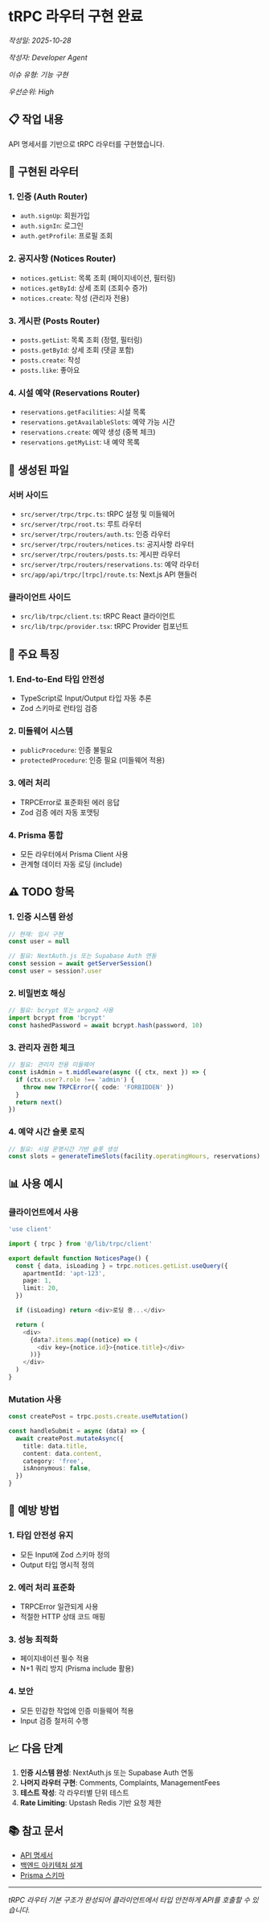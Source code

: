 # tRPC 라우터 구현 완료

*작성일: 2025-10-28*

*작성자: Developer Agent*

*이슈 유형: 기능 구현*

*우선순위: High*

## 📋 작업 내용

API 명세서를 기반으로 tRPC 라우터를 구현했습니다.

## 🔧 구현된 라우터

### 1. 인증 (Auth Router)
- `auth.signUp`: 회원가입
- `auth.signIn`: 로그인
- `auth.getProfile`: 프로필 조회

### 2. 공지사항 (Notices Router)
- `notices.getList`: 목록 조회 (페이지네이션, 필터링)
- `notices.getById`: 상세 조회 (조회수 증가)
- `notices.create`: 작성 (관리자 전용)

### 3. 게시판 (Posts Router)
- `posts.getList`: 목록 조회 (정렬, 필터링)
- `posts.getById`: 상세 조회 (댓글 포함)
- `posts.create`: 작성
- `posts.like`: 좋아요

### 4. 시설 예약 (Reservations Router)
- `reservations.getFacilities`: 시설 목록
- `reservations.getAvailableSlots`: 예약 가능 시간
- `reservations.create`: 예약 생성 (중복 체크)
- `reservations.getMyList`: 내 예약 목록

## 📁 생성된 파일

### 서버 사이드
- `src/server/trpc/trpc.ts`: tRPC 설정 및 미들웨어
- `src/server/trpc/root.ts`: 루트 라우터
- `src/server/trpc/routers/auth.ts`: 인증 라우터
- `src/server/trpc/routers/notices.ts`: 공지사항 라우터
- `src/server/trpc/routers/posts.ts`: 게시판 라우터
- `src/server/trpc/routers/reservations.ts`: 예약 라우터
- `src/app/api/trpc/[trpc]/route.ts`: Next.js API 핸들러

### 클라이언트 사이드
- `src/lib/trpc/client.ts`: tRPC React 클라이언트
- `src/lib/trpc/provider.tsx`: tRPC Provider 컴포넌트

## 🎯 주요 특징

### 1. End-to-End 타입 안전성
- TypeScript로 Input/Output 타입 자동 추론
- Zod 스키마로 런타임 검증

### 2. 미들웨어 시스템
- `publicProcedure`: 인증 불필요
- `protectedProcedure`: 인증 필요 (미들웨어 적용)

### 3. 에러 처리
- TRPCError로 표준화된 에러 응답
- Zod 검증 에러 자동 포맷팅

### 4. Prisma 통합
- 모든 라우터에서 Prisma Client 사용
- 관계형 데이터 자동 로딩 (include)

## ⚠️ TODO 항목

### 1. 인증 시스템 완성
```typescript
// 현재: 임시 구현
const user = null

// 필요: NextAuth.js 또는 Supabase Auth 연동
const session = await getServerSession()
const user = session?.user
```

### 2. 비밀번호 해싱
```typescript
// 필요: bcrypt 또는 argon2 사용
import bcrypt from 'bcrypt'
const hashedPassword = await bcrypt.hash(password, 10)
```

### 3. 관리자 권한 체크
```typescript
// 필요: 관리자 전용 미들웨어
const isAdmin = t.middleware(async ({ ctx, next }) => {
  if (ctx.user?.role !== 'admin') {
    throw new TRPCError({ code: 'FORBIDDEN' })
  }
  return next()
})
```

### 4. 예약 시간 슬롯 로직
```typescript
// 필요: 시설 운영시간 기반 슬롯 생성
const slots = generateTimeSlots(facility.operatingHours, reservations)
```

## 📊 사용 예시

### 클라이언트에서 사용
```typescript
'use client'

import { trpc } from '@/lib/trpc/client'

export default function NoticesPage() {
  const { data, isLoading } = trpc.notices.getList.useQuery({
    apartmentId: 'apt-123',
    page: 1,
    limit: 20,
  })

  if (isLoading) return <div>로딩 중...</div>

  return (
    <div>
      {data?.items.map((notice) => (
        <div key={notice.id}>{notice.title}</div>
      ))}
    </div>
  )
}
```

### Mutation 사용
```typescript
const createPost = trpc.posts.create.useMutation()

const handleSubmit = async (data) => {
  await createPost.mutateAsync({
    title: data.title,
    content: data.content,
    category: 'free',
    isAnonymous: false,
  })
}
```

## 🔄 예방 방법

### 1. 타입 안전성 유지
- 모든 Input에 Zod 스키마 정의
- Output 타입 명시적 정의

### 2. 에러 처리 표준화
- TRPCError 일관되게 사용
- 적절한 HTTP 상태 코드 매핑

### 3. 성능 최적화
- 페이지네이션 필수 적용
- N+1 쿼리 방지 (Prisma include 활용)

### 4. 보안
- 모든 민감한 작업에 인증 미들웨어 적용
- Input 검증 철저히 수행

## 📈 다음 단계

1. **인증 시스템 완성**: NextAuth.js 또는 Supabase Auth 연동
2. **나머지 라우터 구현**: Comments, Complaints, ManagementFees
3. **테스트 작성**: 각 라우터별 단위 테스트
4. **Rate Limiting**: Upstash Redis 기반 요청 제한

## 📚 참고 문서
- [API 명세서](../api-specification.md)
- [백엔드 아키텍처 설계](../backend-architecture-design.md)
- [Prisma 스키마](../../prisma/schema.prisma)

---

*tRPC 라우터 기본 구조가 완성되어 클라이언트에서 타입 안전하게 API를 호출할 수 있습니다.*
